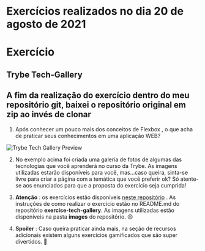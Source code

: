 # Exercícios realizados no dia 20 de agosto de 2021

# Exercício

## Trybe Tech-Gallery

## A fim da realização do exercício dentro do meu repositório git, baixei o repositório original em zip ao invés de clonar

1. Após conhecer um pouco mais dos conceitos de Flexbox , o que acha de praticar seus conhecimentos em uma aplicação WEB?

![Trybe Tech Gallery Preview](https://s3.us-east-2.amazonaws.com/assets.app.betrybe.com/fundamentals/css-flexbox/css-flexbox-part-1/images/trybe-tech-gallery-fddd3bf57004a861a1f7eb6067441ef1.jpeg)

2. No exemplo acima foi criada uma galeria de fotos de algumas das tecnologias que você aprenderá no curso da Trybe. As imagens utilizadas estarão disponíveis para você, mas...caso queira, sinta-se livre para criar a página com a temática que você preferir ok? Só atente-se aos enunciados para que a proposta do exercício seja cumprida!

3. **Atenção** : os exercícios estão disponíveis [neste repositório](https://github.com/tryber/exercise-tech-gallery) . As instruções de como realizar o exercício estão no README.md do repositório **exercise-tech-gallery**. As imagens utilizadas estão disponíveis na pasta **images** do repositório. 😉

4. **Spoiler** : Caso queira praticar ainda mais, na seção de recursos adicionais existem alguns exercícios gamificados que são super divertidos. 🚀
